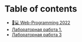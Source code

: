 # Table of contents

* [👨💻 Web-Programming 2022](README.md)
* [Лабораторная работа 1.](laboratornaya-rabota-1..md)
* [Лабораторная работа 3](laboratornaya-rabota-3.md)
